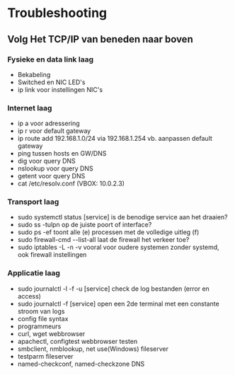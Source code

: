# Troubleshooting

## Volg Het TCP/IP van beneden naar boven

### Fysieke en data link laag

- Bekabeling
- Switched en NIC LED's
- ip link voor instellingen NIC's

### Internet laag

- ip a voor adressering
- ip r voor default gateway
- ip route add 192.168.1.0/24 via 192.168.1.254 vb. aanpassen default gateway
- ping tussen hosts en GW/DNS
- dig voor query DNS
- nslookup voor query DNS
- getent voor query DNS
- cat /etc/resolv.conf (VBOX: 10.0.2.3)

### Transport laag

- sudo systemctl status [service] is de benodige service aan het draaien?
- sudo ss -tulpn op de juiste poort of interface?
- sudo ps -ef toont alle (e) processen met de volledige uitleg (f)
- sudo firewall-cmd --list-all laat de firewall het verkeer toe?
- sudo iptables -L -n -v vooral voor oudere systemen zonder systemd, ook firewall instellingen

### Applicatie laag
- sudo journalctl -l -f -u [service] check de log bestanden (error en access)
- sudo journalctl -f [service] open een 2de terminal met een constante stroom van logs
- config file syntax
- programmeurs
- curl, wget webbrowser
- apachectl, configtest webbrowser testen
- smbclient, nmblookup, net use(Windows) fileserver
- testparm fileserver
- named-checkconf, named-checkzone DNS
